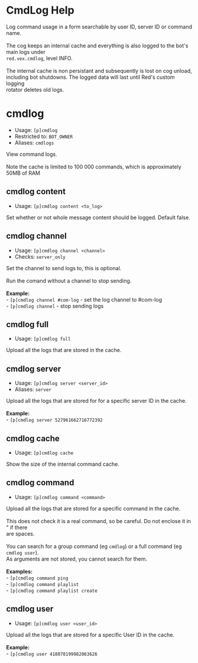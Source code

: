 # CmdLog Help

Log command usage in a form searchable by user ID, server ID or command name.<br/><br/>The cog keeps an internal cache and everything is also logged to the bot's main logs under<br/>`red.vex.cmdlog`, level INFO.<br/><br/>The internal cache is non persistant and subsequently is lost on cog unload,<br/>including bot shutdowns. The logged data will last until Red's custom logging<br/>rotator deletes old logs.

# cmdlog
 - Usage: `[p]cmdlog `
 - Restricted to: `BOT_OWNER`
 - Aliases: `cmdlogs`

View command logs.<br/><br/>Note the cache is limited to 100 000 commands, which is approximately 50MB of RAM

## cmdlog content
 - Usage: `[p]cmdlog content <to_log> `

Set whether or not whole message content should be logged. Default false.

## cmdlog channel
 - Usage: `[p]cmdlog channel <channel> `
 - Checks: `server_only`

Set the channel to send logs to, this is optional.<br/><br/>Run the comand without a channel to stop sending.<br/><br/>**Example:**<br/>- `[p]cmdlog channel #com-log` - set the log channel to #com-log<br/>- `[p]cmdlog channel` - stop sending logs

## cmdlog full
 - Usage: `[p]cmdlog full `

Upload all the logs that are stored in the cache.

## cmdlog server
 - Usage: `[p]cmdlog server <server_id> `
 - Aliases: `server`

Upload all the logs that are stored for for a specific server ID in the cache.<br/><br/>**Example:**<br/>- `[p]cmdlog server 527961662716772392`

## cmdlog cache
 - Usage: `[p]cmdlog cache `

Show the size of the internal command cache.

## cmdlog command
 - Usage: `[p]cmdlog command <command> `

Upload all the logs that are stored for a specific command in the cache.<br/><br/>This does not check it is a real command, so be careful. Do not enclose it in " if there<br/>are spaces.<br/><br/>You can search for a group command (eg `cmdlog`) or a full command (eg `cmdlog user`).<br/>As arguments are not stored, you cannot search for them.<br/><br/>**Examples:**<br/>- `[p]cmdlog command ping`<br/>- `[p]cmdlog command playlist`<br/>- `[p]cmdlog command playlist create`

## cmdlog user
 - Usage: `[p]cmdlog user <user_id> `

Upload all the logs that are stored for a specific User ID in the cache.<br/><br/>**Example:**<br/>- `[p]cmdlog user 418078199982063626`

